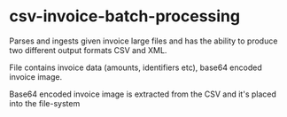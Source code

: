# csv-invoice-batch-processing
Parses and ingests given invoice large files and has the ability to produce two different output formats CSV and XML.

File contains invoice data (amounts, identifiers etc), base64 encoded invoice image.

Base64 encoded invoice image is extracted from the CSV and it's placed into the file-system
